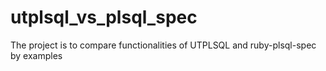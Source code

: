 # utplsql_vs_plsql_spec
The project is to compare functionalities of UTPLSQL and ruby-plsql-spec by examples
